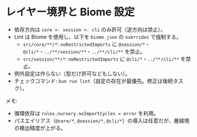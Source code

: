 # レイヤー境界と Biome 設定

- 依存方向は `core <- session <- cli` のみ許可（逆方向は禁止）。
- Lint は Biome を使用し、以下を `biome.json` の `overrides` で強制する。
  - `src/core/**/*`: `noRestrictedImports` に `@session/*`・`@cli/*`・`../**/session/**`・`../**/cli/**` を禁止。
  - `src/session/**/*`: `noRestrictedImports` に `@cli/*`・`../**/cli/**` を禁止。
- 例外設定は作らない（型だけ許可などもしない）。
- チェックコマンド: `bun run lint`（設定の存在が最優先。修正は後続タスク）。

メモ:
- 循環依存は `rules.nursery.noImportCycles = error` を利用。
- パスエイリアス（`@core/*`, `@session/*`, `@cli/*`）の導入は任意だが、層越境の検出精度が上がる。
